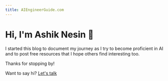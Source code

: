 ```yaml
---
title: AIEngineerGuide.com
---
```


# Hi, I'm Ashik Nesin 👋

I started this blog to document my journey as I try to become proficient in AI and to post free resources that I hope others find interesting too.

Thanks for stopping by!

Want to say hi? [Let's talk](mailto:aiengineerguide@duck.com)
